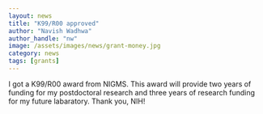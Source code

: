 ```yaml
---
layout: news
title: "K99/R00 approved"
author: "Navish Wadhwa"
author_handle: "nw"
image: /assets/images/news/grant-money.jpg
category: news
tags: [grants]
---
```

I got a K99/R00 award from NIGMS. This award will provide two years of funding for my postdoctoral research and three years of research funding for my future labaratory. Thank you, NIH!